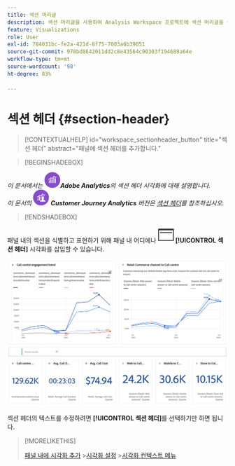 ```yaml
---
title: 섹션 머리글
description: 섹션 머리글을 사용하여 Analysis Workspace 프로젝트에 섹션 머리글을 삽입합니다.
feature: Visualizations
role: User
exl-id: 784031bc-fe2a-421d-8f75-7003a6b39051
source-git-commit: 978bd8642011dd2c8e43564c90303f194689a64e
workflow-type: tm+mt
source-wordcount: '98'
ht-degree: 83%

---
```


# 섹션 헤더 {#section-header}

<!-- markdownlint-disable MD034 -->

>[!CONTEXTUALHELP]
>id="workspace_sectionheader_button"
>title="섹션 헤더"
>abstract="패널에 섹션 헤더를 추가합니다."

<!-- markdownlint-enable MD034 -->

>[!BEGINSHADEBOX]


_이 문서에서는_ ![Adobe Analytics](/help/assets/icons/AdobeAnalytics.svg) _&#x200B;**Adobe Analytics**&#x200B;의 섹션 헤더 시각화에 대해 설명합니다._<br/>_이 문서의_ ![CustomerJourneyAnalytics](/help/assets/icons/CustomerJourneyAnalytics.svg) _&#x200B;**Customer Journey Analytics** 버전은 [섹션 헤더](https://experienceleague.adobe.com/ko/docs/analytics-platform/using/cja-workspace/visualizations/section-header)를 참조하십시오._

>[!ENDSHADEBOX]


패널 내의 섹션을 식별하고 표현하기 위해 패널 내 어디에나 ![PageRule](/help/assets/icons/PageRule.svg) **[!UICONTROL 섹션 헤더]** 시각화를 삽입할 수 있습니다.

![섹션 헤더](/help/analyze/analysis-workspace/visualizations/assets/section-header.png)

섹션 헤더의 텍스트를 수정하려면 **[!UICONTROL 섹션 헤더]**&#x200B;를 선택하기만 하면 됩니다.


>[!MORELIKETHIS]
>
>[패널 내에 시각화 추가](/help/analyze/analysis-workspace/visualizations/freeform-analysis-visualizations.md#add-visualizations-to-a-panel)
>&#x200B;>[시각화 설정](/help/analyze/analysis-workspace/visualizations/freeform-analysis-visualizations.md#settings)
>&#x200B;>[시각화 컨텍스트 메뉴](/help/analyze/analysis-workspace/visualizations/freeform-analysis-visualizations.md#context-menu)
>
